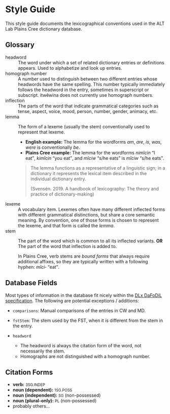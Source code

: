 # Style Guide

This style guide documents the lexicographical conventions used in the ALT Lab Plains Cree dictionary database.

## Glossary

<dl>

  <dt>headword</dt>
  <dd>The word under which a set of related dictionary entries or definitions appears. Used to alphabetize and look up entries.</dd>

  <dt>homograph number</dt>
  <dd>A number used to distinguish between two different entries whose headwords have the same spelling. This number typically immediately follows the headword in the entry, sometimes in superscript or subscript. itwêwina does not currently use homograph numbers.</dd>

  <dt>inflection</dt>
  <dd>The parts of the word that indicate grammatical categories such as tense, aspect, voice, mood, person, number, gender, animacy, etc.</dd>

  <dt>lemma</dt>
  <dd>
    <p>The form of a lexeme (usually the stem) conventionally used to represent that lexeme.</p>
    <ul>
      <li><b>English example:</b> The lemma for the wordforms <i>am</i>, <i>are</i>, <i>is</i>, <i>was</i>, <i>were</i> is conventionally <i>be</i>.</li>
      <li><b>Plains Cree example:</b> The lemma for the wordforms <i>nimîcin</i> <q>I eat</q>, <i>kimîcin</i> <q>you eat</q>, and <i>mîciw</i> <q>s/he eats</q> is <i>mîciw</i> <q>s/he eats</q>.</li>
    </ul>
    <blockquote cite='Svensén. 2009. A handbook of lexicography: The theory and practice of dictionary-making'>
      <p>The lemma functions as a representative of a linguistic sign; in a dictionary it represents the lexical item described in the individual dictionary entry.</p>
      <p>(Svensén. 2019. A handbook of lexicography: The theory and practice of dictionary-making)</p>
    </blockquote>
  </dd>

  <dt>lexeme</dt>
  <dd>A vocabulary item. Lexemes often have many different inflected forms with different grammatical distinctions, but share a core semantic meaning. By convention, one of those forms is chosen to represent the lexeme, and that form is called the <dfn>lemma</dfn>.</dd>

  <dt>stem</dt>
  <dd>
    <p>The part of the word which is common to all its inflected variants. <b>OR</b> The part of the word that inflection is added to.</p>
    <p>In Plains Cree, verb stems are <dfn>bound forms</dfn> that always require additional affixes, so they are typically written with a following hyphen: <i>mîci‑</i> <q>eat</q>.</p>
  </dd>

</dl>

## Database Fields

Most types of information in the database fit nicely within the [DLx DaFoDiL specification][DaFoDiL]. The following are potential exceptions / additions:

* `comparisons`: Manual comparisons of the entries in CW and MD.

* `fstStem`: The stem used by the FST, when it is different from the stem in the entry.

* `headword`
  - The headword is always the citation form of the word, not necessarily the stem.
  - Homographs are not distinguished with a homograph number.

## Citation Forms

- **verb:** <small>3SG.INDEP</small>
- **noun (dependent):** <small>1SG.POSS</small>
- **noun (independent):** <small>SG</small> (non-possessed)
- **noun (plural-only):** <small>PL</small> (non-possessed)
- probably others…

<!-- LINKS -->
[DaFoDiL]: https://format.digitallinguistics.io/
